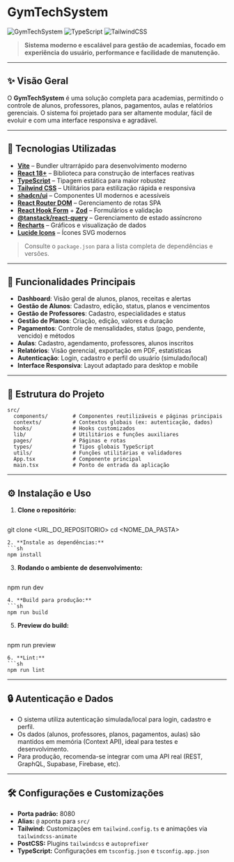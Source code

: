 # GymTechSystem

![GymTechSystem](https://img.shields.io/badge/GymTechSystem-React-blue?style=for-the-badge&logo=react) ![TypeScript](https://img.shields.io/badge/TypeScript-Strict-blue?style=for-the-badge&logo=typescript) ![TailwindCSS](https://img.shields.io/badge/TailwindCSS-3.x-38bdf8?style=for-the-badge&logo=tailwindcss)

> **Sistema moderno e escalável para gestão de academias, focado em experiência do usuário, performance e facilidade de manutenção.**

---

## ✨ Visão Geral
O **GymTechSystem** é uma solução completa para academias, permitindo o controle de alunos, professores, planos, pagamentos, aulas e relatórios gerenciais. O sistema foi projetado para ser altamente modular, fácil de evoluir e com uma interface responsiva e agradável.

---

## 🚀 Tecnologias Utilizadas

- **[Vite](https://vitejs.dev/)** – Bundler ultrarrápido para desenvolvimento moderno
- **[React 18+](https://react.dev/)** – Biblioteca para construção de interfaces reativas
- **[TypeScript](https://www.typescriptlang.org/)** – Tipagem estática para maior robustez
- **[Tailwind CSS](https://tailwindcss.com/)** – Utilitários para estilização rápida e responsiva
- **[shadcn/ui](https://ui.shadcn.com/)** – Componentes UI modernos e acessíveis
- **[React Router DOM](https://reactrouter.com/)** – Gerenciamento de rotas SPA
- **[React Hook Form](https://react-hook-form.com/)** + **[Zod](https://zod.dev/)** – Formulários e validação
- **[@tanstack/react-query](https://tanstack.com/query/latest)** – Gerenciamento de estado assíncrono
- **[Recharts](https://recharts.org/)** – Gráficos e visualização de dados
- **[Lucide Icons](https://lucide.dev/)** – Ícones SVG modernos

> Consulte o `package.json` para a lista completa de dependências e versões.

---

## 🧩 Funcionalidades Principais

- **Dashboard**: Visão geral de alunos, planos, receitas e alertas
- **Gestão de Alunos**: Cadastro, edição, status, planos e vencimentos
- **Gestão de Professores**: Cadastro, especialidades e status
- **Gestão de Planos**: Criação, edição, valores e duração
- **Pagamentos**: Controle de mensalidades, status (pago, pendente, vencido) e métodos
- **Aulas**: Cadastro, agendamento, professores, alunos inscritos
- **Relatórios**: Visão gerencial, exportação em PDF, estatísticas
- **Autenticação**: Login, cadastro e perfil do usuário (simulado/local)
- **Interface Responsiva**: Layout adaptado para desktop e mobile

---

## 📁 Estrutura do Projeto

```text
src/
  components/        # Componentes reutilizáveis e páginas principais
  contexts/          # Contextos globais (ex: autenticação, dados)
  hooks/             # Hooks customizados
  lib/               # Utilitários e funções auxiliares
  pages/             # Páginas e rotas
  types/             # Tipos globais TypeScript
  utils/             # Funções utilitárias e validadores
  App.tsx            # Componente principal
  main.tsx           # Ponto de entrada da aplicação
```

---

## ⚙️ Instalação e Uso

1. **Clone o repositório:**
   ```sh
git clone <URL_DO_REPOSITORIO>
cd <NOME_DA_PASTA>
   ```
2. **Instale as dependências:**
   ```sh
npm install
   ```
3. **Rodando o ambiente de desenvolvimento:**
   ```sh
npm run dev
   ```
4. **Build para produção:**
   ```sh
npm run build
   ```
5. **Preview do build:**
   ```sh
npm run preview
   ```
6. **Lint:**
   ```sh
npm run lint
   ```

---

## 🔒 Autenticação e Dados
- O sistema utiliza autenticação simulada/local para login, cadastro e perfil.
- Os dados (alunos, professores, planos, pagamentos, aulas) são mantidos em memória (Context API), ideal para testes e desenvolvimento.
- Para produção, recomenda-se integrar com uma API real (REST, GraphQL, Supabase, Firebase, etc).

---

## 🛠️ Configurações e Customizações
- **Porta padrão:** 8080
- **Alias:** `@` aponta para `src/`
- **Tailwind:** Customizações em `tailwind.config.ts` e animações via `tailwindcss-animate`
- **PostCSS:** Plugins `tailwindcss` e `autoprefixer`
- **TypeScript:** Configurações em `tsconfig.json` e `tsconfig.app.json`
